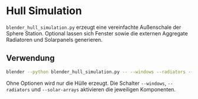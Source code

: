 # Hull Simulation

`blender_hull_simulation.py` erzeugt eine vereinfachte Außenschale der Sphere Station. Optional lassen sich Fenster sowie die externen Aggregate Radiatoren und Solarpanels generieren.

## Verwendung

```bash
blender --python blender_hull_simulation.py -- --windows --radiators --solar-arrays
```

Ohne Optionen wird nur die Hülle erzeugt. Die Schalter `--windows`, `--radiators` und `--solar-arrays` aktivieren die jeweiligen Komponenten.

